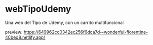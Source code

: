 # webTipoUdemy
Una web del Tipo de Udemy, con un carrito multifuncional

preview: https://649962cc0342ec256f6dca7d--wonderful-florentine-40bed8.netlify.app/
